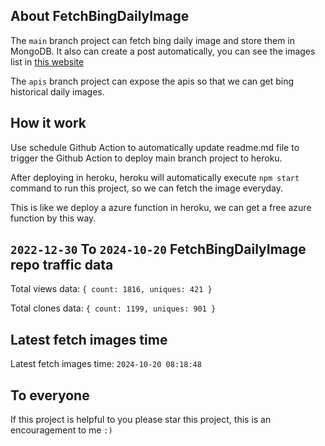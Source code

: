 ## About FetchBingDailyImage

The `main` branch project can fetch bing daily image and store them in MongoDB.
It also can create a post automatically, you can see the images list in [this website](https://oursalbum.netlify.app)

The `apis` branch project can expose the apis so that we can get bing historical daily images.

## How it work

Use schedule Github Action to automatically update readme.md file to trigger the Github Action to deploy main branch project to heroku.

After deploying in heroku, heroku will automatically execute `npm start` command to run this project, so we can fetch the image everyday.

This is like we deploy a azure function in heroku, we can get a free azure function by this way.

## `2022-12-30` To `2024-10-20` FetchBingDailyImage repo traffic data

Total views data: `{ count: 1816, uniques: 421 }`

Total clones data: `{ count: 1199, uniques: 901 }`

## Latest fetch images time

Latest fetch images time: `2024-10-20 08:18:48`

## To everyone

If this project is helpful to you please star this project, this is an encouragement to me `:)`



